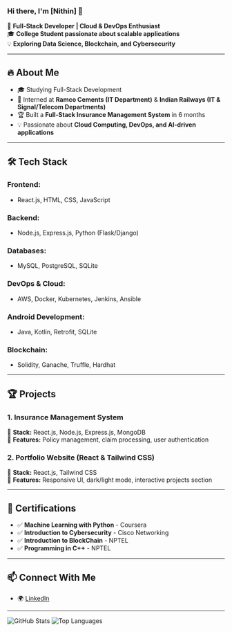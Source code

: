 ### Hi there, I'm [Nithin] 👋

🚀 **Full-Stack Developer | Cloud & DevOps Enthusiast**  
🎓 **College Student passionate about scalable applications**  
💡 **Exploring Data Science, Blockchain, and Cybersecurity**  

---

## 🔥 About Me
- 🎓 Studying Full-Stack Development
- 🏢 Interned at **Ramco Cements (IT Department)** & **Indian Railways (IT & Signal/Telecom Departments)**
- 🏆 Built a **Full-Stack Insurance Management System** in 6 months
- 💡 Passionate about **Cloud Computing, DevOps, and AI-driven applications**

---

## 🛠️ Tech Stack

### **Frontend:**
- React.js, HTML, CSS, JavaScript

### **Backend:**
- Node.js, Express.js, Python (Flask/Django)

### **Databases:**
- MySQL, PostgreSQL, SQLite

### **DevOps & Cloud:**
- AWS, Docker, Kubernetes, Jenkins, Ansible

### **Android Development:**
- Java, Kotlin, Retrofit, SQLite

### **Blockchain:**
- Solidity, Ganache, Truffle, Hardhat

---

## 🏆 Projects

### **1. Insurance Management System**
🔹 **Stack:** React.js, Node.js, Express.js, MongoDB  
🔹 **Features:** Policy management, claim processing, user authentication

### **2. Portfolio Website (React & Tailwind CSS)**
🔹 **Stack:** React.js, Tailwind CSS  
🔹 **Features:** Responsive UI, dark/light mode, interactive projects section

---

## 📜 Certifications
- ✅ **Machine Learning with Python** - Coursera
- ✅ **Introduction to Cybersecurity** - Cisco Networking
- ✅ **Introduction to BlockChain** - NPTEL
- ✅ **Programming in C++** - NPTEL

---

## 📫 Connect With Me
- 🌍 [LinkedIn](https://www.linkedin.com/in/nithin-s12/) 

---

![GitHub Stats](https://github-readme-stats.vercel.app/api?username=yourusername&show_icons=true&theme=radical)
![Top Languages](https://github-readme-stats.vercel.app/api/top-langs/?username=yourusername&layout=compact&theme=radical)

